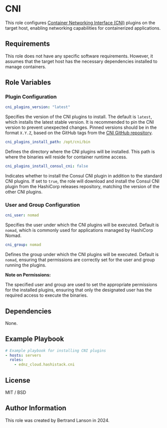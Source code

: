 **CNI**
=========

This role configures [Container Networking Interface (CNI)](https://github.com/containernetworking/plugins) plugins on the target host, enabling networking capabilities for containerized applications.

**Requirements**
------------

This role does not have any specific software requirements. However, it assumes that the target host has the necessary dependencies installed to manage containers.

**Role Variables**
--------------

### Plugin Configuration

```yaml
cni_plugins_version: "latest"
```
Specifies the version of the CNI plugins to install. The default is `latest`, which installs the latest stable version. It is recommended to pin the CNI version to prevent unexpected changes. Pinned versions should be in the format `X.Y.Z`, based on the GitHub tags from the [CNI GitHub repository](https://github.com/containernetworking/plugins).

```yaml
cni_plugins_install_path: /opt/cni/bin
```
Defines the directory where the CNI plugins will be installed. This path is where the binaries will reside for container runtime access.

```yaml
cni_plugins_install_consul_cni: false
```
Indicates whether to install the Consul CNI plugin in addition to the standard CNI plugins. If set to `true`, the role will download and install the Consul CNI plugin from the HashiCorp releases repository, matching the version of the other CNI plugins.

### User and Group Configuration

```yaml
cni_user: nomad
```
Specifies the user under which the CNI plugins will be executed. Default is `nomad`, which is commonly used for applications managed by HashiCorp Nomad.

```yaml
cni_group: nomad
```
Defines the group under which the CNI plugins will be executed. Default is `nomad`, ensuring that permissions are correctly set for the user and group running the plugins.

**Note on Permissions:**

The specified user and group are used to set the appropriate permissions for the installed plugins, ensuring that only the designated user has the required access to execute the binaries.

**Dependencies**
------------

None.

**Example Playbook**
----------------

```yaml
# Example playbook for installing CNI plugins
- hosts: servers
  roles:
    - ednz_cloud.hashistack.cni
```

**License**
-------

MIT / BSD

**Author Information**
------------------

This role was created by Bertrand Lanson in 2024.
